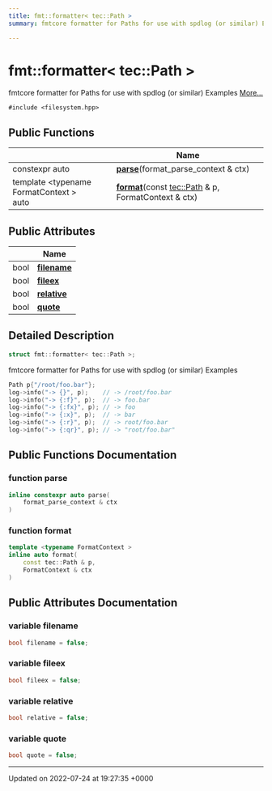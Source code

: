 ```yaml
---
title: fmt::formatter< tec::Path >
summary: fmtcore formatter for Paths for use with spdlog (or similar) Examples 

---
```


# fmt::formatter< tec::Path >



fmtcore formatter for Paths for use with spdlog (or similar) Examples  [More...](#detailed-description)


`#include <filesystem.hpp>`

## Public Functions

|                | Name           |
| -------------- | -------------- |
| constexpr auto | **[parse](/engine/Classes/structfmt_1_1formatter_3_01tec_1_1_path_01_4/#function-parse)**(format_parse_context & ctx) |
| template <typename FormatContext \> <br>auto | **[format](/engine/Classes/structfmt_1_1formatter_3_01tec_1_1_path_01_4/#function-format)**(const [tec::Path](/engine/Classes/classtec_1_1_path/) & p, FormatContext & ctx) |

## Public Attributes

|                | Name           |
| -------------- | -------------- |
| bool | **[filename](/engine/Classes/structfmt_1_1formatter_3_01tec_1_1_path_01_4/#variable-filename)**  |
| bool | **[fileex](/engine/Classes/structfmt_1_1formatter_3_01tec_1_1_path_01_4/#variable-fileex)**  |
| bool | **[relative](/engine/Classes/structfmt_1_1formatter_3_01tec_1_1_path_01_4/#variable-relative)**  |
| bool | **[quote](/engine/Classes/structfmt_1_1formatter_3_01tec_1_1_path_01_4/#variable-quote)**  |

## Detailed Description

```cpp
struct fmt::formatter< tec::Path >;
```

fmtcore formatter for Paths for use with spdlog (or similar) Examples 



```cpp
Path p{"/root/foo.bar"};
log->info("-> {}", p);    // -> /root/foo.bar
log->info("-> {:f}", p);  // -> foo.bar
log->info("-> {:fx}", p); // -> foo
log->info("-> {:x}", p);  // -> bar
log->info("-> {:r}", p);  // -> root/foo.bar
log->info("-> {:qr}", p); // -> "root/foo.bar"
```

## Public Functions Documentation

### function parse

```cpp
inline constexpr auto parse(
    format_parse_context & ctx
)
```


### function format

```cpp
template <typename FormatContext >
inline auto format(
    const tec::Path & p,
    FormatContext & ctx
)
```


## Public Attributes Documentation

### variable filename

```cpp
bool filename = false;
```


### variable fileex

```cpp
bool fileex = false;
```


### variable relative

```cpp
bool relative = false;
```


### variable quote

```cpp
bool quote = false;
```


-------------------------------

Updated on 2022-07-24 at 19:27:35 +0000
